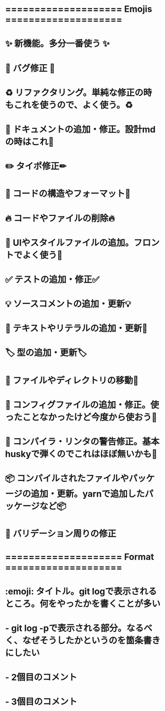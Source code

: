 

# ==================== Emojis ====================
# :sparkles: 新機能。多分一番使う ✨
# :bug: バグ修正 🐛
# :recycle: リファクタリング。単純な修正の時もこれを使うので、よく使う。♻️
# :memo: ドキュメントの追加・修正。設計mdの時はこれ📝
# :pencil2: タイポ修正✏
# :art: コードの構造やフォーマット🎨
# :fire: コードやファイルの削除🔥
# :lipstick: UIやスタイルファイルの追加。フロントでよく使う💄
# :white_check_mark: テストの追加・修正✅
# :bulb: ソースコメントの追加・更新💡
# :speech_balloon: テキストやリテラルの追加・更新💬
# :label: 型の追加・更新🏷
# :truck: ファイルやディレクトリの移動🚚
# :wrench: コンフィグファイルの追加・修正。使ったことなかったけど今度から使おう🔧
# :rotating_light: コンパイラ・リンタの警告修正。基本huskyで弾くのでこれはほぼ無いかも🚨
# :package: コンパイルされたファイルやパッケージの追加・更新。yarnで追加したパッケージなど📦
# :safety_vest: バリデーション周りの修正


# ==================== Format ====================
# :emoji: タイトル。git logで表示されるところ。何をやったかを書くことが多い
#
# - git log -pで表示される部分。なるべく、なぜそうしたかというのを箇条書きにしたい
# - 2個目のコメント
# - 3個目のコメント
